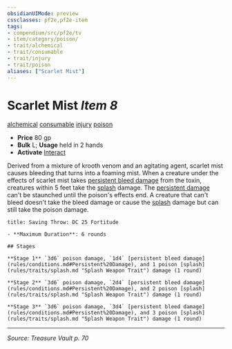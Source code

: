 ```yaml
---
obsidianUIMode: preview
cssclasses: pf2e,pf2e-item
tags:
- compendium/src/pf2e/tv
- item/category/poison/
- trait/alchemical
- trait/consumable
- trait/injury
- trait/poison
aliases: ["Scarlet Mist"]
---
```

# Scarlet Mist *Item 8*  
[alchemical](rules/traits/alchemical.md "Alchemical Item Trait")  [consumable](rules/traits/consumable.md "Consumable Item Trait")  [injury](rules/traits/injury.md "Injury Item Trait")  [poison](rules/traits/poison.md "Poison Effect Trait")  

- **Price** 80 gp
- **Bulk** L; **Usage** held in 2 hands
- **Activate** [Interact](rules/actions/interact.md)

Derived from a mixture of krooth venom and an agitating agent, scarlet mist causes bleeding that turns into a foaming mist. When a creature under the effects of scarlet mist takes [persistent bleed damage](rules/conditions.md#Persistent%20Damage) from the toxin, creatures within 5 feet take the [splash](rules/traits/splash.md "Splash Weapon Trait") damage. The [persistent damage](rules/conditions.md#Persistent%20Damage) can't be staunched until the poison's effects end. A creature that can't bleed doesn't take the bleed damage or cause the [splash](rules/traits/splash.md "Splash Weapon Trait") damage but can still take the poison damage.

```ad-inline-affliction
title: Saving Throw: DC 25 Fortitude

- **Maximum Duration**: 6 rounds

## Stages

**Stage 1** `3d6` poison damage, `1d4` [persistent bleed damage](rules/conditions.md#Persistent%20Damage), and 1 poison [splash](rules/traits/splash.md "Splash Weapon Trait") damage (1 round)

**Stage 2** `3d6` poison damage, `2d4` [persistent bleed damage](rules/conditions.md#Persistent%20Damage), and 2 poison [splash](rules/traits/splash.md "Splash Weapon Trait") damage (1 round)

**Stage 3** `3d6` poison damage, `3d4` [persistent bleed damage](rules/conditions.md#Persistent%20Damage), and 3 poison [splash](rules/traits/splash.md "Splash Weapon Trait") damage (1 round)
```


---
*Source: Treasure Vault p. 70*